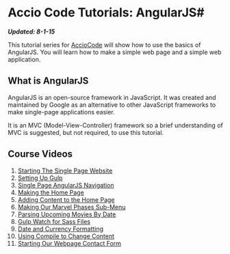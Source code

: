 # Accio Code Tutorials: AngularJS#

***Updated: 8-1-15***

This tutorial series for [AccioCode](https://www.youtube.com/user/CDPAdvertising "Accio Code on YouTube") will show how to use the basics of AngularJS. You will learn how to make a simple web page and a simple web application.

## What is AngularJS ##
AngularJS is an open-source framework in JavaScript. It was created and maintained by Google as an alternative to other JavaScript frameworks to make single-page applications easier.

It is an MVC (Model-View-Controller) framework so a brief understanding of MVC is suggested, but not required, to use this tutorial.

## Course Videos ##
1. [Starting The Single Page Website](https://www.youtube.com/watch?v=V6unYD1QrAs "Starting the Single Page Website")
2. [Setting Up Gulp](https://www.youtube.com/watch?v=FhLpL24xGXU "Setting Up Gulp")
3. [Single Page AngularJS Navigation](https://www.youtube.com/watch?v=IuBIk1oJ-Uw "Single Page AngularJS Navigation")
4. [Making the Home Page](https://www.youtube.com/watch?v=xlmx19wo9Dc "Making the Home Page")
5. [Adding Content to the Home Page](http://youtu.be/0Gzuaoo4j3s "Adding Content to the Home Page")
6. [Making Our Marvel Phases Sub-Menu](http://youtu.be/3x90mxH5wVg "Making Our Marvel Phases Sub-Menu")
7. [Parsing Upcoming Movies By Date](http://youtu.be/tS-XbfD1iVE "Parsing Upcoming Movies By Date")
8. [Gulp Watch for Sass Files](https://www.youtube.com/watch?v=o8-MWsWKonI "Gulp Watch for Sass Files")
9. [Date and Currency Formatting](https://www.youtube.com/watch?v=9AYXMQqJ_6g "Date and Currency Formatting")
10. [Using Compile to Change Content](https://www.youtube.com/watch?v=Ob9E1-TFUBs "Using Compile to Change Content")
11. [Starting Our Webpage Contact Form](http://youtu.be/L34s4xwBvwE "Starting Our Webpage Contact Form")